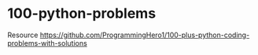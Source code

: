 # 100-python-problems

Resource
https://github.com/ProgrammingHero1/100-plus-python-coding-problems-with-solutions
